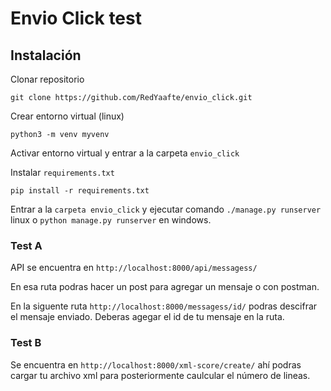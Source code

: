 # Envio Click test

## Instalación

Clonar repositorio

`git clone https://github.com/RedYaafte/envio_click.git`

Crear entorno virtual (linux)

`python3 -m venv myvenv`

Activar entorno virtual y entrar a la carpeta `envio_click`

Instalar `requirements.txt`

`pip install -r requirements.txt`

Entrar a la `carpeta envio_click` y ejecutar comando `./manage.py runserver` linux o `python manage.py runserver` en windows.

### Test A

API se encuentra en `http://localhost:8000/api/messagess/`

En esa ruta podras hacer un post para agregar un mensaje o con postman.

En la siguente ruta `http://localhost:8000/messagess/id/` podras descifrar el mensaje enviado. Deberas agegar el id de tu mensaje en la ruta.

### Test B

Se encuentra en `http://localhost:8000/xml-score/create/` ahí podras cargar tu archivo xml para posteriormente caulcular el número de lineas.